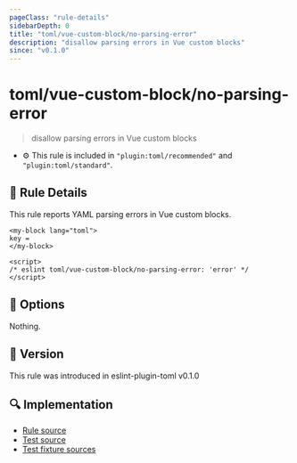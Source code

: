 ```yaml
---
pageClass: "rule-details"
sidebarDepth: 0
title: "toml/vue-custom-block/no-parsing-error"
description: "disallow parsing errors in Vue custom blocks"
since: "v0.1.0"
---
```


# toml/vue-custom-block/no-parsing-error

> disallow parsing errors in Vue custom blocks

- :gear: This rule is included in `"plugin:toml/recommended"` and `"plugin:toml/standard"`.

## :book: Rule Details

This rule reports YAML parsing errors in Vue custom blocks.

<eslint-code-block parser="vue-eslint-parser" file-name="sample.vue" language="html">

<!-- eslint-skip -->

```vue
<my-block lang="toml">
key =
</my-block>

<script>
/* eslint toml/vue-custom-block/no-parsing-error: 'error' */
</script>
```

</eslint-code-block>

## :wrench: Options

Nothing.

## :rocket: Version

This rule was introduced in eslint-plugin-toml v0.1.0

## :mag: Implementation

- [Rule source](https://github.com/ota-meshi/eslint-plugin-toml/blob/main/src/rules/vue-custom-block/no-parsing-error.ts)
- [Test source](https://github.com/ota-meshi/eslint-plugin-toml/blob/main/tests/src/rules/vue-custom-block/no-parsing-error.ts)
- [Test fixture sources](https://github.com/ota-meshi/eslint-plugin-toml/tree/main/tests/fixtures/rules/vue-custom-block/no-parsing-error)
